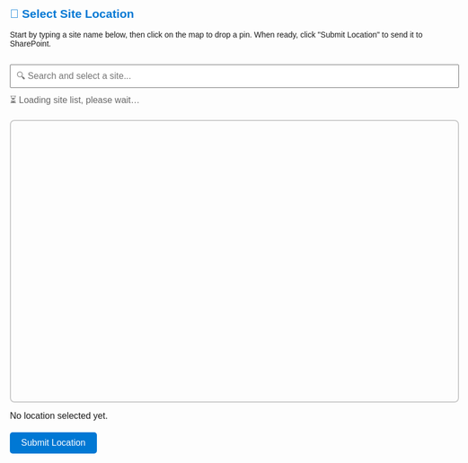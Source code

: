 <!DOCTYPE html>
<html>
<head>
  <title>Site Location Picker</title>
  <meta charset="utf-8" />
  <link rel="stylesheet" href="https://unpkg.com/leaflet/dist/leaflet.css" />
  <script src="https://unpkg.com/leaflet/dist/leaflet.js"></script>
  <style>
    body {
      font-family: Arial, sans-serif;
      margin: 40px auto;
      max-width: 800px;
      padding: 0 20px;
    }
    h2 {
      color: #0078d4;
    }
    #map {
      height: 500px;
      border: 2px solid #ccc;
      border-radius: 8px;
      margin-top: 20px;
    }
    #output {
      margin-top: 15px;
      font-size: 16px;
    }
    #submitBtn {
      margin-top: 20px;
      padding: 10px 20px;
      font-size: 16px;
      background-color: #0078d4;
      color: white;
      border: none;
      border-radius: 5px;
      cursor: pointer;
    }
    #submitBtn:hover {
      background-color: #005a9e;
    }
    #siteSelect {
      margin-top: 15px;
      padding: 10px;
      font-size: 16px;
      width: 100%;
    }
    #loadingBox {
      margin-top: 10px;
      font-size: 16px;
      color: #666;
    }
  </style>
</head>
<body>
  <h2>📍 Select Site Location</h2>
  <p>Start by typing a site name below, then click on the map to drop a pin. When ready, click "Submit Location" to send it to SharePoint.</p>

  <!-- Combobox -->
  <input list="siteList" id="siteSelect" placeholder="🔍 Search and select a site..." />
  <datalist id="siteList"></datalist>
  <div id="loadingBox">⏳ Loading site list, please wait…</div>

  <!-- Map -->
  <div id="map"></div>
  <div id="output">No location selected yet.</div>
  <button id="submitBtn" disabled>Submit Location</button>

  <script>
    let selectedLat = null;
    let selectedLng = null;
    let marker;

    // Fetch site list from Power Automate
    fetch("https://default33b73c32b09b4b50bffd9aabd482cc.50.environment.api.powerplatform.com:443/powerautomate/automations/direct/workflows/943ab9f77b5c4b78ac03ed669c0d8b9f/triggers/manual/paths/invoke?api-version=1&sp=%2Ftriggers%2Fmanual%2Frun&sv=1.0&sig=C61dZxg4VhdVG3nck0tbbiJ7VgaEoOkYX9MvfGvEdBg", {
      method: "GET",
    })
    .then(response => response.json())
    .then(data => {
      const siteListElement = document.getElementById("siteList");
      data.forEach(site => {
        const option = document.createElement("option");
        option.value = site.Title;
        siteListElement.appendChild(option);
      });
      document.getElementById("loadingBox").style.display = "none";
    })
    .catch(error => {
      console.error("Error loading site names:", error);
      document.getElementById("loadingBox").innerText = "⚠️ Failed to load site names.";
    });

    // Map setup
    const map = L.map('map').setView([51.5, -0.12], 10);
    L.tileLayer('https://{s}.tile.openstreetmap.org/{z}/{x}/{y}.png').addTo(map);

    map.on('click', function(e) {
      if (marker) map.removeLayer(marker);
      marker = L.marker(e.latlng).addTo(map);
      selectedLat = e.latlng.lat;
      selectedLng = e.latlng.lng;
      document.getElementById("output").innerText =
        `📌 Latitude: ${selectedLat.toFixed(6)}, Longitude: ${selectedLng.toFixed(6)}`;
      checkReadyToSubmit();
    });

    document.getElementById("siteSelect").addEventListener("input", checkReadyToSubmit);

    function checkReadyToSubmit() {
      const siteSelected = document.getElementById("siteSelect").value.trim() !== "";
      const locationSelected = selectedLat !== null && selectedLng !== null;
      document.getElementById("submitBtn").disabled = !(siteSelected && locationSelected);
    }

    // Submit to SharePoint
    document.getElementById("submitBtn").addEventListener("click", function() {
      const selectedSite = document.getElementById("siteSelect").value;

      fetch("https://default33b73c32b09b4b50bffd9aabd482cc.50.environment.api.powerplatform.com:443/powerautomate/automations/direct/workflows/5152a2aa37294bebb9abcc8a508d6ed0/triggers/manual/paths/invoke?api-version=1&sp=%2Ftriggers%2Fmanual%2Frun&sv=1.0&sig=ATn_AIfGGppbiuqcLWVL9tcKe-b9z8qyiXNSYcjavEU", {
        method: "POST",
        headers: {
          "Content-Type": "application/json"
        },
        body: JSON.stringify({
          siteName: selectedSite,
          latitude: selectedLat,
          longitude: selectedLng
        })
      })
      .then(response => {
        if (response.ok) {
          alert("✅ Location submitted successfully!");
        } else {
          alert("❌ Failed to submit location.");
        }
      })
      .catch(error => {
        console.error("Error submitting location:", error);
        alert("⚠️ Error submitting location.");
      });
    });
  </script>
</body>
</html>
